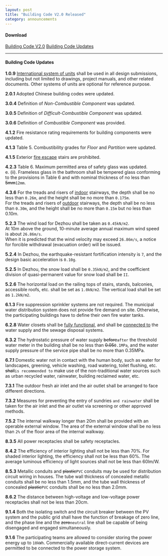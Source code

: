 ```yaml
---
layout: post
title: "Building Code V2.0 Released"
category: announcements
---
```


#### Download

<a class="btn btn-xs btn-primary" href="{{ site.baseurl }}/assets/doc/SDC2017_Building_Code_V2.0.pdf" target="_blank">Building Code V2.0</a>
<a class="btn btn-xs btn-primary" href="{{ site.baseurl }}/assets/doc/SDC2017_Building_Code_Updates.pdf" target="_blank">Building Code Updates</a>

---

#### Building Code Updates

__1.0.9__ <u>International system of units</u> shall be used in all design submissions, including but not limited to drawings, project manuals, and other related documents. Other systems of units are optional for reference purpose.

__2.0.1__ Adopted Chinese building codes were updated.

__3.0.4__ Definition of _Non-Combustible Component_ was updated.

__3.0.5__ Definition of _Difficult-Combustible Component_ was updated.

__3.0.6__ Definition of _Combustible Component_ was provided.

__4.1.2__ Fire resistance rating requirements for building components were updated.

__4.1.3__ Table 5. Combustibility grades for _Floor_ and _Partition_ were updated.

__4.1.5__ Exterior <u>fire escape</u> stairs are prohibited.

__4.2.3__ Table 6. Maximum permitted area of safety glass was updated.<br>
e. (ii). Frameless glass in the bathroom shall be tempered glass conforming to the provisions in Table 6 and with nominal thickness of no less than <del>5mm</del>`12mm`.

__4.3.6__ For the treads and risers of <u>indoor</u> stairways, the depth shall be no less than `0.26m`, and the height shall be no more than `0.175m`.<br>
For the treads and risers of <u>outdoor</u> stairways, the depth shall be no less than `0.30m`, and the height shall be no more than `0.15m` but no less than 0.10m.

__5.2.3__ The wind load for Dezhou shall be taken as `0.45kN/m2`.<br>
At 10m above the ground, 10-minute average annual maximum wind speed is about `26.86m/s`.<br>
When it is predicted that the wind velocity may exceed `26.86m/s`, a notice for forcible withdrawal (evacuation order) will be issued.

__5.2.4__ In Dezhou, the earthquake-resistant fortification intensity is `7`, and the design basic acceleration is `0.10g`.

__5.2.5__ In Dezhou, the snow load shall be `0.35kN/m2`, and the coefficient division of quasi-permanent value for snow load shall be `II`.

__5.2.6__ The horizontal load on the railing tops of stairs, stands, balconies, accessible roofs, etc. shall be set as `1.0kN/m2`. The vertical load shall be set as `1.2kN/m2`.

__6.1.3__ Fire suppression sprinkler systems are not required. The municipal water distribution system does not provide fire demand on site. Otherwise, the participating buildings have to define their own fire water tanks.

__6.2.8__ Water closets shall be <u>fully functional</u>, and shall be <u>connected to</u> the water supply and the sewage disposal systems.

__6.3.2__ The hydrostatic pressure of water supply <del>before</del>`after` the threshold water meter in the building shall be no less than <del>0.05</del>`0.1MPa`, and the water supply pressure of the service pipe shall be no more than 0.35MPa.

__6.7.1__ Domestic water not in contact with the human body, such as water for landscapes, greening, vehicle washing, road watering, toilet flushing, etc. <del>shall</del>`is recommended to` make use of the non-traditional water sources such as urban recycled water, rainwater, building reclaimed water, etc.

__7.3.1__ The outdoor fresh air inlet and the air outlet shall be arranged to face different directions.

__7.3.2__ Measures for preventing the entry of sundries `and rainwater` shall be taken for the air inlet and the air outlet via screening or other approved methods.

__7.5.2__ The internal walkway longer than 20m shall be provided with an operable external window. The area of the external window shall be no less than `2%` of the floor area of the internal walkway.

__8.3.5__ All power receptacles shall be safety receptacles.

__8.4.2__ The efficiency of interior lighting shall not be less than 70%. For shaded interior lighting, the efficiency shall not be less than 60%. The average luminous efficiency of light sources shall not be less than 60lm/W.

__8.5.3__ Metallic conduits and <del>plastic</del>`PVC` conduits may be used for distribution circuit wiring in houses. The tube wall thickness of concealed metallic conduits shall be no less than 1.5mm, and the tube wall thickness of concealed <del>plastic</del>`PVC` conduits shall be no less than 2.0mm.

__8.6.2__ The distance between high-voltage and low-voltage power receptacles shall not be less than 20cm.

__9.1.4__ Both the isolating switch and the circuit breaker between the PV system and the public grid shall have the function of breakage of zero line, and the phase line and the <del>zero</del>`neutral` line shall be capable of being disengaged and engaged simultaneously.

__9.1.6__ The participating teams are allowed to consider storing the power energy up to `10kWh`. Commercially available direct-current devices are permitted to be connected to the power storage system.